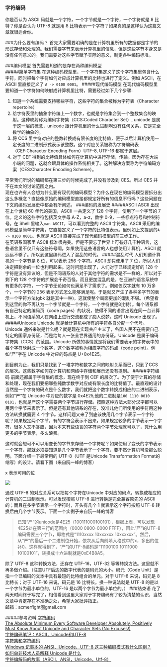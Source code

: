 ### 字符编码
你是否认为 ASCII 码就是一个字符，一个字节就是一个字符，一个字符就是 8 比特？你是否认为 UTF-8 就是用 8 比特表示一个字符？如果真的是这样认为这篇文章就很适合你。

###为什么要有编码？
首先大家需要明确的是在计算机里所有的数据都是字节的形式存储和处理的。我们需要字节来表示计算机里的信息，但是这些字节本身又是没有任何意义的。我们需要对这些字节赋予实际的意义，制定各种编码标准。

###编码模型 
首先需要知道的是存在两种编码模型  
#####简单字符集
在这种编码模型里，一个字符集定义了这个字符集里包含什么字符，同时把每个字符如何对应成计算机里的比特也进行了定义。例如 ASCII，在 ASCII 里直接定义了 `A -> 0100 0001`。
#####现代编码模型
在现代编码模型里要知道一个字符如何映射成计算机里比特，需要经过如下几个步骤:

1. 知道一个系统需要支持哪些字符，这些字符的集合被称为字符表（Character repertoire）  
2. 给字符表里的抽象字符编上一个数字，也就是字符集合到一个整数集合的映射。这种映射称为编码字符集（CCS:Coded Character Set）, unicode 是属于这一层的概念，unicode 跟计算机里的什么进制啊没有任何关系，它是完全数学的抽象的。   
3. 将 CCS 里字符对应的整数转换成有限长度的比特值，便于以后计算机使用一定长度的二进制形式表示该整数。这个对应关系被称为字符编码表（CEF:Character Encoding Form）UTF-8, UTF-16 都属于这层。  
4. 对于 CEF 得到的比特值具体如何在计算机中进行存储，传输。因为存在大端小端的问题，这就会跟具体的操作系统相关了。这种解决方案称为字符编码方案（CES:Character Encoding Scheme）。  

平常我们所说的编码都在第三步的时候完成了,并没有涉及到 CES。所以 CES 并不在本文的讨论范围之内。  
现在也许有人会想为什么要有现代的编码模型？为什么在现在的编码模型要拆分出这么多概念？直接像原始的编码模型直接都规定好所有的信息不行吗？这些问题在下文的编码发展史中都会有所阐述。
###编码的发展史
#####ASCII
ASCII 出现在上个世纪 60 年代的美国，ASCII 一共定义了 128 个字符，使用了一个字节的 7 位。定义的这些字符包括英文字母 A-Z，a-z，数字 0-9，一些标点符号和控制符号。在 Shell 里输入`man ASCII`，可以看到完整的 ASCII 字符集。ASCII 采用的编码模型是简单字符集，它直接定义了一个字符的比特值表示。里例如上文提到的`A -> 0100 0001`。也就是 ASCII 直接完成了现代编码模型的前三步工作。  
在英语系国家里 ASCII 标准很完美。但是不要忘了世界上可有好几千种语言，这些语言里不仅只有这些符号啊。如果使用这些语言的人也想使用计算机，ASCII 就远远不够了。所以到这里编码进入了混乱的时代。
#####混乱时代
人们知道计算机的一个字节是 8 位，可以表示 256 个字符。ASCII 却只使用了 7 位，所以人们决定把剩余的一位也利用起来。这时问题出现了，人们对于已经规定好的 128 个字符是没有异议的，但是不同语系的人对于其他字符的需求是不一样的，所以对于剩下的 128 个字符的扩展会千奇百怪。而且更加混乱的是，在亚洲的语言系统中有更多的字符，一个字节无论如何也满足不了需求了。例如仅汉字就有 10 万多个，一个字节的 256 表示方式怎么能够满足呢。于是就又产生了各种多字节的表示一个字符方法(gbk 就是其中一种)，这就使整个局面更加的混乱不堪。（希望看到这里的你不再认为一个字节就是一个字符，一个字符就是8比特）。每个语系都有自己特定的编码页（code pages）的状况，使得不同的语言出现在同一台计算机上，不同语系的人在网络上进行交流都成了痴人说梦。这时 Unicode 出现了。
#####Unicode
Unicode 就是给计算机中所有的字符各自分配一个代号。Unicode 通俗来说是什么呢？就是现在实现共产主义了，各国人民不在需要自己特定的国家身份证，而是给每人一张全世界通用的身份证。Unicode 是属于编码字符集（CCS）的范围。Unicode 所做的事情就是将我们需要表示的字符表中的每个字符映射成一个数字，这个数字被称为相应字符的码点（code point）。例如“严”字在 Unicode 中对应的码点是 U+0x4E25。 

到目前为止，我们只是找到了一堆字符和数字之间的映射关系而已，只到了CCS的层次。这些数字如何在计算机和网络中存储和展示还没有提到。
#####字符编码
前面还都属于字符集的概念，现在终于到 CEF 的层次了。为了便于计算的存储和处理，现在我们要把哪些纯数学数字对应成有限长度的比特值了。最直观的设计当然是一个字符的码点是什么数字，我们就把这个数字转换成相应的二进制表示，例如“严”在 Unicode 中对应的数字是 0x4E25,他的二进制是`100 1110 0010 0101`，也就是严这个字需要两个字节进行存储。按照这种方法大部分汉字都可以用两个字节来表示了。但是还有其他语系的存在，没准儿他们所使用的字符用这种方法转换就需要 4 个字节。这样问题又来了到底该使用几个字节表示一个字符呢？如果规定两个字节，有的字符会表示不出来，如果规定较多的字节表示一个字符，很多人又不答应，因为本来有些语言的字符两个字节处理就可以了，凭什么用更多的字节表示，多么浪费。

这时就会想可不可以用变长的字节来存储一个字符呢？如果使用了变长的字节表示一个字符，那就必须要知道是几个字节表示了一个字符，要不然计算机可没那么聪明。下面介绍一下最常用的 UTF-8（UTF 是Unicode Transformation Format的缩写）的设计。请看下图（来自阮一峰的博客） 

x 表示可用的位

![](https://raw.github.com/acmerfight/insight_python/master/images/code.png)

通过 UTF-8 的对应关系可以把每个字符在Unicode 中对应的码点，转换成相应的计算机的二进制表示。可以发现按照 UTF-8 进行转换是完全兼容原先的 ASCII 的；而且在多字节表示一个字符时，开头有几个 1 就表示这个字符按照 UTF-8 转换后由几个字节表示。下面一个实例子来自阮一峰的博客

> 已知“严”的unicode是4E25（100111000100101），根据上表，可以发现4E25处在第三行的范围内（0000 0800-0000 FFFF），因此“严”的UTF-8编码需要三个字节，即格式是“1110xxxx 10xxxxxx 10xxxxxx”。然后，从“严”的最后一个二进制位开始，依次从后向前填入格式中的x，多出的位补0。这样就得到了，“严”的UTF-8编码是“11100100 10111000 10100101”，转换成十六进制就是0xE4B8A5。  

除了 UTF-8 这种转换方法，还存在 UTF-16，UTF-32 等等转换方法。这里就不再多做介绍。（注意UTF后边的数字代表的是码元的大小。码元（Code Unit）是指一个已编码的文本中具有最短的比特组合的单元。对于 UTF-8 来说，码元是 8 比特长；对于 UTF-16 来说，码元是 16 比特长。换一种说法就是 UTF-8 的是以一个字节为最小单位的，UTF-16 是以两个字节为最小单位的。）
###结束语
花了两天时间终于写完了，相信看到这里大家对于字符编码有了较为清楚的认识，当然文章中肯定存在不准确之处，希望大家批评指正。  
邮箱：acmerfight圈gmail.com

#####参考资料
[字符编码](https://zh.wikipedia.org/wiki/%E5%AD%97%E7%AC%A6%E7%BC%96%E7%A0%81)  
[The Absolute Minimum Every Software Developer Absolutely, Positively Must Know About Unicode and Character Sets (No Excuses!)](http://www.joelonsoftware.com/articles/Unicode.html)  
[字符编码笔记：ASCII，Unicode和UTF-8](http://www.ruanyifeng.com/blog/2007/10/ascii_unicode_and_utf-8.html)  
[字符集和字符编码](http://www.cnblogs.com/skynet/archive/2011/05/03/2035105.html)  
[Windows 记事本的 ANSI、Unicode、UTF-8 这三种编码模式有什么区别？](http://www.zhihu.com/question/20650946)  
[如何向非技术人员解释 Unicode 是什么](http://www.zhihu.com/question/19943875)  
[字符编解码的故事（ASCII，ANSI，Unicode，Utf-8）](http://www.cnblogs.com/zjking99/archive/2012/03/27/2419275.html)
